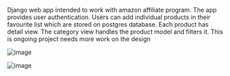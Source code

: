 Django web app intended to work with amazon affiliate program. The app provides user authentication. Users can add individual products in their favourite list which are stored on postgres database. Each product has detail view. The category view handles the  product model and filters it. This is ongoing project needs more work on the design  

![image](https://user-images.githubusercontent.com/70771051/170450534-5c5abd9f-d4cc-4e21-a0eb-cf3fea701927.png)

![image](https://user-images.githubusercontent.com/70771051/170450591-490b26d5-0309-4c32-9ae7-01e3907fc0b0.png)

